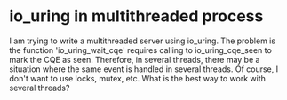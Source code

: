 
# io_uring in multithreaded process

I am trying to write a multithreaded server using io_uring.
The problem is the function 'io_uring_wait_cqe' requires calling to io_uring_cqe_seen to mark the CQE as seen.
Therefore, in several threads, there may be a situation where the same event is handled in several threads.
Of course, I don't want to use locks, mutex, etc.
What is the best way to work with several threads?

        